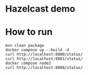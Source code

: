 # Hazelcast demo


# How to run

```
mvn clean package
docker compose up --build -d
curl http://localhost:8080/status/
curl http://localhost:8081/status/
docker compose node2
curl http://localhost:8080/status/
```